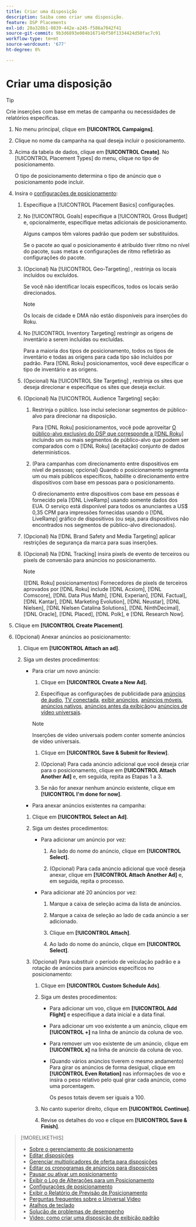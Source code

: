 ```yaml
---
title: Criar uma disposição
description: Saiba como criar uma disposição.
feature: DSP Placements
exl-id: 28a328b1-0839-442e-a245-f586a7042f41
source-git-commit: 9b3d6893e004b16714bf50f1334424d50fac7c91
workflow-type: tm+mt
source-wordcount: '677'
ht-degree: 0%

---
```


# Criar uma disposição

>[!TIP]
>
>Crie inserções com base em metas de campanha ou necessidades de relatórios específicas.

1. No menu principal, clique em **[!UICONTROL Campaigns]**.

1. Clique no nome da campanha na qual deseja incluir o posicionamento.

1. Acima da tabela de dados, clique em **[!UICONTROL Create]**. No [!UICONTROL Placement Types] do menu, clique no tipo de posicionamento.

   O tipo de posicionamento determina o tipo de anúncio que o posicionamento pode incluir.

1. Insira o [configurações de posicionamento](placement-settings.md):

   1. Especifique a [!UICONTROL Placement Basics] configurações.

   1. No [!UICONTROL Goals] especifique a [!UICONTROL Gross Budget] e, opcionalmente, especifique metas adicionais de posicionamento.

      Alguns campos têm valores padrão que podem ser substituídos.

      Se o pacote ao qual o posicionamento é atribuído tiver ritmo no nível do pacote, suas metas e configurações de ritmo refletirão as configurações do pacote.

   1. (Opcional) Na [!UICONTROL Geo-Targeting] , restrinja os locais incluídos ou excluídos.

      Se você não identificar locais específicos, todos os locais serão direcionados.

      >[!NOTE]
      >
      >Os locais de cidade e DMA não estão disponíveis para inserções do Roku.

   1. No [!UICONTROL Inventory Targeting] restringir as origens de inventário a serem incluídas ou excluídas.

      Para a maioria dos tipos de posicionamento, todos os tipos de inventário e todas as origens para cada tipo são incluídos por padrão. Para [!DNL Roku] posicionamentos, você deve especificar o tipo de inventário e as origens.

   1. (Opcional) Na [!UICONTROL Site Targeting] , restrinja os sites que deseja direcionar e especifique os sites que deseja excluir.

   1. (Opcional) Na [!UICONTROL Audience Targeting] seção:

      1. Restrinja o público. Isso inclui selecionar segmentos de público-alvo para direcionar na disposição.

         Para [!DNL Roku] posicionamentos, você pode aproveitar [O público-alvo exclusivo do DSP que corresponde a [!DNL Roku]](/help/dsp/inventory/roku-inventory.md) incluindo um ou mais segmentos de público-alvo que podem ser comparados com o [!DNL Roku] (aceitação) conjunto de dados determinísticos.

      1. (Para campanhas com direcionamento entre dispositivos em nível de pessoas; opcional) Quando o posicionamento segmenta um ou mais públicos específicos, habilite o direcionamento entre dispositivos com base em pessoas para o posicionamento.

         O direcionamento entre dispositivos com base em pessoas é fornecido pela [!DNL LiveRamp] usando somente dados dos EUA. O serviço está disponível para todos os anunciantes a US$ 0,35 CPM para impressões fornecidas usando o [!DNL LiveRamp] gráfico de dispositivos (ou seja, para dispositivos não encontrados nos segmentos de público-alvo direcionados).

   1. (Opcional) Na [!DNL Brand Safety and Media Targeting] aplicar restrições de segurança da marca para suas inserções.

   1. (Opcional) Na [!DNL Tracking] insira pixels de evento de terceiros ou pixels de conversão para anúncios no posicionamento.

      >[!NOTE]
      >
      >([!DNL Roku] posicionamentos) Fornecedores de pixels de terceiros aprovados por [!DNL Roku] include [!DNL Acxiom], [!DNL Comscore], [!DNL Data Plus Math], [!DNL Experian], [!DNL Factual], [!DNL Kantar], [!DNL Marketing Evolution], [!DNL Neustar], [!DNL Nielsen], [!DNL Nielsen Catalina Solutions], [!DNL NinthDecimal], [!DNL Oracle], [!DNL Placed], [!DNL Polk], e [!DNL Research Now].

1. Clique em **[!UICONTROL Create Placement]**.

1. (Opcional) Anexar anúncios ao posicionamento:

   1. Clique em **[!UICONTROL Attach an ad]**.

   1. Siga um destes procedimentos:

      * Para criar um novo anúncio:

         1. Clique em **[!UICONTROL Create a New Ad].**

         1. Especifique as configurações de publicidade para [anúncios de áudio](/help/dsp/campaign-management/ads/ad-settings-audio.md), [TV conectada](/help/dsp/campaign-management/ads/ad-settings-connected-tv.md), [exibir anúncios](/help/dsp/campaign-management/ads/ad-settings-display.md), [anúncios móveis](/help/dsp/campaign-management/ads/ad-settings-mobile.md), [anúncios nativos](/help/dsp/campaign-management/ads/ad-settings-native.md), [anúncios antes da exibição](/help/dsp/campaign-management/ads/ad-settings-pre-roll.md)ou [anúncios de vídeo universais](/help/dsp/campaign-management/ads/ad-settings-universal-video.md).

        >[!NOTE]
        >
        >Inserções de vídeo universais podem conter somente anúncios de vídeo universais.

         1. Clique em **[!UICONTROL Save & Submit for Review]**.

         1. (Opcional) Para cada anúncio adicional que você deseja criar para o posicionamento, clique em **[!UICONTROL Attach Another Ad]** e, em seguida, repita as Etapas 1 a 3.

         1. Se não for anexar nenhum anúncio existente, clique em **[!UICONTROL I'm done for now]**.

      * Para anexar anúncios existentes na campanha:

      1. Clique em **[!UICONTROL Select an Ad]**.

      1. Siga um destes procedimentos:

         * Para adicionar um anúncio por vez:

            1. Ao lado do nome do anúncio, clique em **[!UICONTROL Select].**

            1. (Opcional) Para cada anúncio adicional que você deseja anexar, clique em **[!UICONTROL Attach Another Ad]** e, em seguida, repita o processo.

         * Para adicionar até 20 anúncios por vez:

            1. Marque a caixa de seleção acima da lista de anúncios.

            1. Marque a caixa de seleção ao lado de cada anúncio a ser adicionado.

            1. Clique em **[!UICONTROL Attach]**.

            1. Ao lado do nome do anúncio, clique em **[!UICONTROL Select]**.

      1. (Opcional) Para substituir o período de veiculação padrão e a rotação de anúncios para anúncios específicos no posicionamento:

         1. Clique em **[!UICONTROL Custom Schedule Ads]**.

         1. Siga um destes procedimentos:

            * Para adicionar um voo, clique em **[!UICONTROL Add Flight]** e especifique a data inicial e a data final.

            * Para adicionar um voo existente a um anúncio, clique em **[!UICONTROL +]** na linha de anúncio da coluna de voo.

            * Para remover um voo existente de um anúncio, clique em **[!UICONTROL x]** na linha de anúncio da coluna de voo.

            * (Quando vários anúncios tiverem o mesmo andamento) Para girar os anúncios de forma desigual, clique em **[!UICONTROL Even Rotation]** nas informações de voo e insira o peso relativo pelo qual girar cada anúncio, como uma porcentagem.

              Os pesos totais devem ser iguais a 100.

         1. No canto superior direito, clique em **[!UICONTROL Continue]**.

         1. Revise os detalhes do voo e clique em **[!UICONTROL Save & Finish]**.

>[!MORELIKETHIS]
>
>* [Sobre o gerenciamento de posicionamento](placement-about.md)
>* [Editar disposições](placement-edit.md)
>* [Gerenciar multiplicadores de oferta para disposições](placement-manage-bid-multipliers.md)
>* [Editar os cronogramas de anúncios para disposições](placement-edit-ad-schedule.md)
>* [Pausar ou ativar um posicionamento](placement-pause-activate.md)
>* [Exibir o Log de Alterações para um Posicionamento](placement-change-log.md)
>* [Configurações de posicionamento](placement-settings.md)
>* [Exibir o Relatório de Previsão de Posicionamento](/help/dsp/campaign-management/reports/placement-forecast.md)
>* [Perguntas frequentes sobre o Universal Video](/help/dsp/campaign-management/faq-universal-video.md)
>* [Atalhos de teclado](/help/dsp/campaign-management/reports/keyboard-shortcuts.md)
>* [Solução de problemas de desempenho](/help/dsp/optimization/troubleshooting-performance.md)
>* [Vídeo: como criar uma disposição de exibição padrão](https://video.tv.adobe.com/v/340454)

